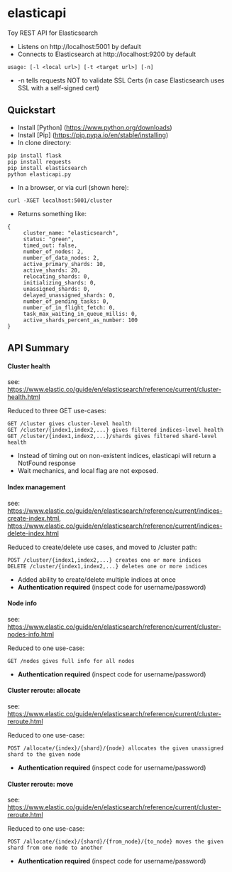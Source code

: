 # elasticapi
Toy REST API for Elasticsearch

* Listens on http://localhost:5001 by default
* Connects to Elasticsearch at http://localhost:9200 by default

```
usage: [-l <local url>] [-t <target url>] [-n]
```
* -n tells requests NOT to validate SSL Certs (in case Elasticsearch uses SSL with a self-signed cert)

## Quickstart

* Install [Python] (https://www.python.org/downloads)
* Install [Pip] (https://pip.pypa.io/en/stable/installing)
* In clone directory:

```
pip install flask
pip install requests
pip install elasticsearch
python elasticapi.py
```

* In a browser, or via curl (shown here):
 
```
curl -XGET localhost:5001/cluster
```

* Returns something like:

```
{
     cluster_name: "elasticsearch",
     status: "green",
     timed_out: false,
     number_of_nodes: 2,
     number_of_data_nodes: 2,
     active_primary_shards: 10,
     active_shards: 20,
     relocating_shards: 0,
     initializing_shards: 0,
     unassigned_shards: 0,
     delayed_unassigned_shards: 0,
     number_of_pending_tasks: 0,
     number_of_in_flight_fetch: 0,
     task_max_waiting_in_queue_millis: 0,
     active_shards_percent_as_number: 100
}
```

## API Summary

#### Cluster health
see: https://www.elastic.co/guide/en/elasticsearch/reference/current/cluster-health.html

Reduced to three GET use-cases:
```
GET /cluster gives cluster-level health
GET /cluster/{index1,index2,...} gives filtered indices-level health
GET /cluster/{index1,index2,...}/shards gives filtered shard-level health
```
* Instead of timing out on non-existent indices, elasticapi will return a NotFound response
* Wait mechanics, and local flag are not exposed.

#### Index management
see: https://www.elastic.co/guide/en/elasticsearch/reference/current/indices-create-index.html,
     https://www.elastic.co/guide/en/elasticsearch/reference/current/indices-delete-index.html
     
Reduced to create/delete use cases, and moved to /cluster path:
```
POST /cluster/{index1,index2,...} creates one or more indices
DELETE /cluster/{index1,index2,...} deletes one or more indices
```

* Added ability to create/delete multiple indices at once
* **Authentication required** (inspect code for username/password)

#### Node info
see: https://www.elastic.co/guide/en/elasticsearch/reference/current/cluster-nodes-info.html

Reduced to one use-case:
```
GET /nodes gives full info for all nodes
```
* **Authentication required** (inspect code for username/password)
        
#### Cluster reroute: allocate
see: https://www.elastic.co/guide/en/elasticsearch/reference/current/cluster-reroute.html

Reduced to one use-case:
```
POST /allocate/{index}/{shard}/{node} allocates the given unassigned shard to the given node
```

* **Authentication required** (inspect code for username/password)
        
#### Cluster reroute: move
see: https://www.elastic.co/guide/en/elasticsearch/reference/current/cluster-reroute.html

Reduced to one use-case:
```
POST /allocate/{index}/{shard}/{from_node}/{to_node} moves the given shard from one node to another
```

* **Authentication required** (inspect code for username/password)

